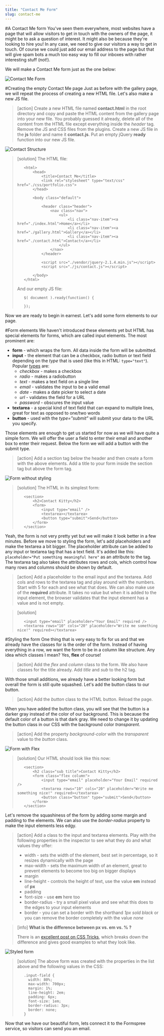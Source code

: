 ```yaml
---
title: "Contact Me Form"
slug: contact-me
---     
```


#A Contact Me form
You've seen them everywhere, most websites have a page that will allow visitors to get in touch with the owners of the page, it might be to ask a question of interest. It might also be because they're looking to hire you! In any case, we need to give our visitors a way to get in touch. 
Of course we could just add our email address to the page but that will give spam bots a much too easy way to fill our inboxes with rather interesting stuff (not!).

We will make a Contact Me form just as the one below:

![Contact Me Form](./0-contact-me.png "Contact Me Form")

#Creating the empty Contact Me page
Just as before with the gallery page, we will repeat the process of creating a new HTML file. Let's also make a new JS file.

> [action]
> Create a new HTML file named **contact.html** in the root directory and copy and paste the HTML content from the gallery page into your new file. You probably guessed it already, delete all of the content from the HTML file except everything inside the *header* tag.
> Remove the JS and CSS files from the plugins. Create a new JS file in the **js** folder and name it **contact.js**. Put an empty jQuery **ready** function into our new JS file.

![Contact Structure](./1-contact-structure.png "Contact Structure")

> [solution]
> The HTML file:
> 
> ```
>    <html>
>        <head>
>            <title>Contact Me</title>
>            <link rel="stylesheet" type="text/css" href="./css/portfolio.css">
>        </head>
>    
>        <body class="default">            
>            
>            <header class="header">
>                <nav class="nav">
>                    <ul>
>                        <li class="nav-item"><a href="./index.html">Home</a></li>
>                        <li class="nav-item"><a href="./gallery.html">Gallery</a></li>
>                        <li class="nav-item"><a href="./contact.html">Contact</a></li>
>                    </ul>
>                </nav>
>            </header>
>            
>            <script src="./vendor/jquery-2.1.4.min.js"></script>
>            <script src="./js/contact.js"></script>
>    
>        </body>
>    </html>
> ```
> 
> And our empty JS file:
> 
> ```
>    $( document ).ready(function() {
>      
>    });
> ```

Now we are ready to begin in earnest. Let's add some form elements to our page.

#Form elements
We haven't introduced these elements yet but HTML has special elements for forms, which are called input elements. The most prominent are:

- **form** - which wraps the form. All data inside the form will be submitted.
- **input** - the element that can be a checkbox, radio button or text field depending on the *type* that is used (like this in HTML: `type="text"`). Popular [types](https://developer.mozilla.org/en-US/docs/Web/HTML/Element/input) are:
    - *checkbox* - makes a checkbox
    - *radio* - makes a radiobutton
    - *text* - makes a text field on a single line
    - *email* - validates the input to be a valid email
    - *date* - makes a date picker to select a date
    - *url* - validates the field for a URL
    - *password* - obscures the input value
- **textarea** - a special kind of text field that can expand to multiple lines, great for text as opposed to one/two words
- **button** - used with the *type="submit"* will submit your data to the URL you specify.

Those elements are enough to get us started for now as we will have quite a simple form. We will offer the user a field to enter their email and another box to enter their request. Below the form we will add a button with the submit type.

> [action]
> Add a section tag below the header and then create a form with the above elements. Add a title to your form inside the section tag but above the form tag.

![Form without styling](./2-form-elements.png "Form without styling")

> [solution]
> The HTML in its simplest form:
> 
> ```
>    <section>
>        <h2>Contact Kitty</h2>
>        <form>
>            <input type="email" />
>            <textarea></textarea>
>            <button type="submit">Send</button>
>        </form>
>    </section>
> ```

Yeah, the form is not very pretty yet but we will make it look better in a few minutes. Before we move to styling the form, let's add placeholders and make the textarea a bit bigger. The placeholder attribute can be added to any input or textarea tag that has a text field. It's added like this: `placeholder="Put something meaningful here"` as an attribute to the tag. The textarea tag also takes the attributes rows and cols, which control how many rows and columns should be shown by default. 

> [action]
> Add a placeholder to the email input and the textarea. Add cols and rows to the textarea tag and play around with the numbers. Start with 5 for each and see what that does. We can also make use of the **required** attribute. It takes no value but when it is added to the input element, the browser validates that the input element has a value and is not empty.

<!-- Comment to break actionable boxes. -->

> [solution]
> 
> ```
>    <input type="email" placeholder="Your Email" required />
>    <textarea rows="10" cols="20" placeholder="Write me something nice!" required></textarea>
> ```

#Styling the form
One thing that is very easy to fix for us and that we already have the classes for is the order of the form. Instead of having everything in a row, we want the form to be in a column like structure. Any idea which classes I mean? Yes, **flex** of course!

> [action]
> Add the *flex* and *column* class to the form. We also have classes for the title already. Add *title* and *sub* to the h2 tag.

With those small additions, we already have a better looking form but overall the form is still quite squashed. Let's add the button class to our button.

> [action]
> Add the *button* class to the HTML button. Reload the page.

When you have added the button class, you will see that the button is a darker gray instead of the color of our background. This is because the default color of a button is that dark gray. We need to change it by updating the button class in our CSS with the background color *transparent*. 

> [action]
> Add the property *background-color* with the *transparent* value to the *button* class. 

![Form with Flex](./3-form-w-flex.png "Form with Flex")

> [solution]
> Our HTML should look like this now:
> 
> ```
>    <section>
>        <h2 class="sub title">Contact Kitty</h2>
>        <form class="flex column">
>            <input type="email" placeholder="Your Email" required />
>            <textarea rows="10" cols="20" placeholder="Write me something nice!" required></textarea>
>            <button class="button" type="submit">Send</button>
>        </form>
>    </section>
> ```

Let's remove the squashiness of the form by adding some margin and padding to the elements. We can also use the *border-radius* property to make the input elements less edgy.

> [action]
> Add a class to the input and textarea elements. Play with the following properties in the inspector to see what they do and what values they offer:
> - width - sets the width of the element, best set in percentage, so it resizes dynamically with the page
> - max-width - sets the maximum width of an element, great to prevent elements to become too big on bigger displays
> - margin
> - line-height - controls the height of text, use the value **em** instead of **px**
> - padding
> - font-size - use **em** here too
> - border-radius - try a small pixel value and see what this does to the edges to your input elements
> - border - you can set a border with the shorthand *1px sold black* or you can remove the border completely with the value *none*

<!-- Comment to break actionable boxes. -->

> [info]
> **What is the difference between px vs. em vs. % ?**
> 
> There is an [excellent post on CSS Tricks](https://css-tricks.com/css-font-size/), which breaks down the difference and gives good examples to what they look like. 

![Styled form](./4-styled-form.png "Styled form")

> [solution]
> The above form was created with the properties in the list above and the following values in the CSS:
> 
> ```
>    .input-field {
>      width: 80%;
>      max-width: 700px;
>      margin: 1%;
>      line-height: 2em;
>      padding: 6px;
>      font-size: 1em;
>      border-radius: 3px;
>      border: none;
>    }
> ```

Now that we have our beautiful form, lets connect it to the Formspree service, so visitors can send you an email. 
